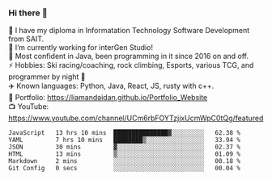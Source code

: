 ### Hi there 👋  
🏫 I have my diploma in Informatation Technology Software Development from SAIT.  
🔭 I’m currently working for interGen Studio!  
💬 Most confident in Java, been programming in it since 2016 on and off.    
⚡ Hobbies: Ski racing/coaching, rock climbing, Esports, various TCG, and programmer by night 🦉    
✈️ Known languages: Python, Java, React, JS, rusty with c++.     
🥇 Portfolio: https://liamandaidan.github.io/Portfolio_Website  
📺 YouTube: https://www.youtube.com/channel/UCm6rbFOYTzjjxUcmWpC0tQg/featured

<!--START_SECTION:waka-->

```text
JavaScript   13 hrs 10 mins  ███████████████▓░░░░░░░░░   62.38 %
YAML         7 hrs 10 mins   ████████▒░░░░░░░░░░░░░░░░   33.94 %
JSON         30 mins         ▓░░░░░░░░░░░░░░░░░░░░░░░░   02.37 %
HTML         13 mins         ▒░░░░░░░░░░░░░░░░░░░░░░░░   01.09 %
Markdown     2 mins          ░░░░░░░░░░░░░░░░░░░░░░░░░   00.18 %
Git Config   0 secs          ░░░░░░░░░░░░░░░░░░░░░░░░░   00.04 %
```

<!--END_SECTION:waka-->

